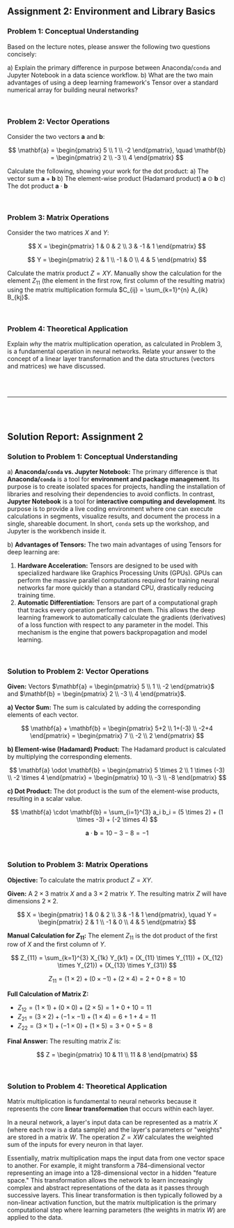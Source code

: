 ## Assignment 2: Environment and Library Basics

### **Problem 1: Conceptual Understanding**

Based on the lecture notes, please answer the following two questions concisely:

a) Explain the primary difference in purpose between Anaconda/`conda` and Jupyter Notebook in a data science workflow.
b) What are the two main advantages of using a deep learning framework's Tensor over a standard numerical array for building neural networks?

<br>

### **Problem 2: Vector Operations**

Consider the two vectors $\mathbf{a}$ and $\mathbf{b}$:

$$
\mathbf{a} = \begin{pmatrix} 5 \\ 1 \\ -2 \end{pmatrix}, \quad \mathbf{b} = \begin{pmatrix} 2 \\ -3 \\ 4 \end{pmatrix}
$$

Calculate the following, showing your work for the dot product:
a) The vector sum $\mathbf{a} + \mathbf{b}$
b) The element-wise product (Hadamard product) $\mathbf{a} \odot \mathbf{b}$
c) The dot product $\mathbf{a} \cdot \mathbf{b}$

<br>

### **Problem 3: Matrix Operations**

Consider the two matrices $X$ and $Y$:

$$
X = \begin{pmatrix} 1 & 0 & 2 \\ 3 & -1 & 1 \end{pmatrix}
$$

$$
Y = \begin{pmatrix} 2 & 1 \\ -1 & 0 \\ 4 & 5 \end{pmatrix}
$$

Calculate the matrix product $Z = XY$. Manually show the calculation for the element $Z_{11}$ (the element in the first row, first column of the resulting matrix) using the matrix multiplication formula $C_{ij} = \sum_{k=1}^{n} A_{ik} B_{kj}$.

<br>

### **Problem 4: Theoretical Application**

Explain *why* the matrix multiplication operation, as calculated in Problem 3, is a fundamental operation in neural networks. Relate your answer to the concept of a linear layer transformation and the data structures (vectors and matrices) we have discussed.

<br>
<br>

---

<br>
<br>

## Solution Report: Assignment 2

### **Solution to Problem 1: Conceptual Understanding**

a) **Anaconda/`conda` vs. Jupyter Notebook:**
The primary difference is that **Anaconda/`conda`** is a tool for **environment and package management**. Its purpose is to create isolated spaces for projects, handling the installation of libraries and resolving their dependencies to avoid conflicts. In contrast, **Jupyter Notebook** is a tool for **interactive computing and development**. Its purpose is to provide a live coding environment where one can execute calculations in segments, visualize results, and document the process in a single, shareable document. In short, `conda` sets up the workshop, and Jupyter is the workbench inside it.

b) **Advantages of Tensors:**
The two main advantages of using Tensors for deep learning are:
1.  **Hardware Acceleration:** Tensors are designed to be used with specialized hardware like Graphics Processing Units (GPUs). GPUs can perform the massive parallel computations required for training neural networks far more quickly than a standard CPU, drastically reducing training time.
2.  **Automatic Differentiation:** Tensors are part of a computational graph that tracks every operation performed on them. This allows the deep learning framework to automatically calculate the gradients (derivatives) of a loss function with respect to any parameter in the model. This mechanism is the engine that powers backpropagation and model learning.

<br>

### **Solution to Problem 2: Vector Operations**

**Given:**
Vectors $\mathbf{a} = \begin{pmatrix} 5 \\ 1 \\ -2 \end{pmatrix}$ and $\mathbf{b} = \begin{pmatrix} 2 \\ -3 \\ 4 \end{pmatrix}$.

**a) Vector Sum:**
The sum is calculated by adding the corresponding elements of each vector.

$$
\mathbf{a} + \mathbf{b} = \begin{pmatrix} 5+2 \\ 1+(-3) \\ -2+4 \end{pmatrix} = \begin{pmatrix} 7 \\ -2 \\ 2 \end{pmatrix}
$$

**b) Element-wise (Hadamard) Product:**
The Hadamard product is calculated by multiplying the corresponding elements.

$$
\mathbf{a} \odot \mathbf{b} = \begin{pmatrix} 5 \times 2 \\ 1 \times (-3) \\ -2 \times 4 \end{pmatrix} = \begin{pmatrix} 10 \\ -3 \\ -8 \end{pmatrix}
$$

**c) Dot Product:**
The dot product is the sum of the element-wise products, resulting in a scalar value.

$$
\mathbf{a} \cdot \mathbf{b} = \sum_{i=1}^{3} a_i b_i = (5 \times 2) + (1 \times -3) + (-2 \times 4)
$$

$$
\mathbf{a} \cdot \mathbf{b} = 10 - 3 - 8 = -1
$$

<br>

### **Solution to Problem 3: Matrix Operations**

**Objective:** To calculate the matrix product $Z = XY$.

**Given:**
A $2 \times 3$ matrix $X$ and a $3 \times 2$ matrix $Y$. The resulting matrix $Z$ will have dimensions $2 \times 2$.

$$
X = \begin{pmatrix} 1 & 0 & 2 \\ 3 & -1 & 1 \end{pmatrix}, \quad Y = \begin{pmatrix} 2 & 1 \\ -1 & 0 \\ 4 & 5 \end{pmatrix}
$$

**Manual Calculation for $Z_{11}$:**
The element $Z_{11}$ is the dot product of the first row of $X$ and the first column of $Y$.

$$
Z_{11} = \sum_{k=1}^{3} X_{1k} Y_{k1} = (X_{11} \times Y_{11}) + (X_{12} \times Y_{21}) + (X_{13} \times Y_{31})
$$

$$
Z_{11} = (1 \times 2) + (0 \times -1) + (2 \times 4) = 2 + 0 + 8 = 10
$$

**Full Calculation of Matrix Z:**
- $Z_{12} = (1 \times 1) + (0 \times 0) + (2 \times 5) = 1 + 0 + 10 = 11$
- $Z_{21} = (3 \times 2) + (-1 \times -1) + (1 \times 4) = 6 + 1 + 4 = 11$
- $Z_{22} = (3 \times 1) + (-1 \times 0) + (1 \times 5) = 3 + 0 + 5 = 8$

**Final Answer:**
The resulting matrix $Z$ is:

$$
Z = \begin{pmatrix} 10 & 11 \\ 11 & 8 \end{pmatrix}
$$

<br>

### **Solution to Problem 4: Theoretical Application**

Matrix multiplication is fundamental to neural networks because it represents the core **linear transformation** that occurs within each layer.

In a neural network, a layer's input data can be represented as a matrix $X$ (where each row is a data sample) and the layer's parameters or "weights" are stored in a matrix $W$. The operation $Z = XW$ calculates the weighted sum of the inputs for every neuron in that layer.

Essentially, matrix multiplication maps the input data from one vector space to another. For example, it might transform a 784-dimensional vector representing an image into a 128-dimensional vector in a hidden "feature space." This transformation allows the network to learn increasingly complex and abstract representations of the data as it passes through successive layers. This linear transformation is then typically followed by a non-linear activation function, but the matrix multiplication is the primary computational step where learning parameters (the weights in matrix $W$) are applied to the data.
